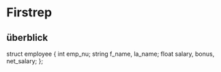 # Firstrep
## überblick
struct employee
{
	int emp_nu;
	string f_name, la_name;
	float salary, bonus, net_salary;
};
